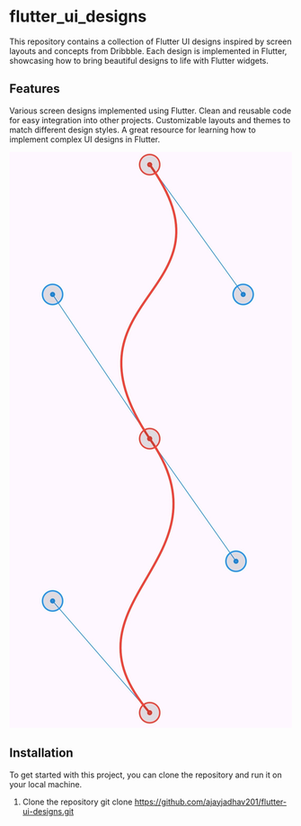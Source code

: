# flutter_ui_designs

This repository contains a collection of Flutter UI designs inspired by screen layouts and concepts from Dribbble. Each design is implemented in Flutter, showcasing how to bring beautiful designs to life with Flutter widgets.

## Features

Various screen designs implemented using Flutter.
Clean and reusable code for easy integration into other projects.
Customizable layouts and themes to match different design styles.
A great resource for learning how to implement complex UI designs in Flutter.

![Cubic Curve](/assets/cubic_curve.jpg)

## Installation

To get started with this project, you can clone the repository and run it on your local machine.
 
1. Clone the repository
    git clone https://github.com/ajayjadhav201/flutter-ui-designs.git

